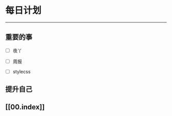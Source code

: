 
# 每日计划
---
## 重要的事

- [ ]    夜丫
- [ ]  周报
- [ ]  stylecss



## 提升自己

  



## [[00.index]]










